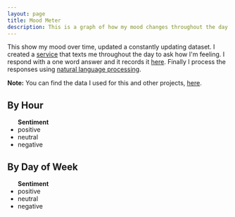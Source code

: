 ```yaml
---
layout: page
title: Mood Meter
description: This is a graph of how my mood changes throughout the day.
---
```


This show my mood over time, updated a constantly updating dataset.
I created a [service](https://github.com/msull92/mood-texter) that texts me throughout the day to ask how I'm feeling.
I respond with a one word answer and it records it [here](https://apps.msull92.com/data/mood/responses).
Finally I process the responses using [natural language processing](https://cloud.google.com/natural-language/).

**Note:** You can find the data I used for this and other projects, [here](/data).

<div id="mood-meter">
  <h2>By Hour</h2>
  <ul id="legend">
    <strong>Sentiment</strong>
    <li class="positive"><span> </span> positive</li>
    <li class="neutral"><span> </span> neutral</li>
    <li class="negative"><span> </span> negative</li>
  </ul>

  <div id="hour-graph"></div>
</div>

<div id="mood-meter">
  <h2>By Day of Week</h2>
  <ul id="legend">
    <strong>Sentiment</strong>
    <li class="positive"><span> </span> positive</li>
    <li class="neutral"><span> </span> neutral</li>
    <li class="negative"><span> </span> negative</li>
  </ul>

  <div id="day-graph"></div>
</div>

<link rel="stylesheet" type="text/css" href="graphs.css">
<script
  src="https://code.jquery.com/jquery-3.2.1.min.js"
  integrity="sha256-hwg4gsxgFZhOsEEamdOYGBf13FyQuiTwlAQgxVSNgt4="
  crossorigin="anonymous"></script>
<script src="https://d3js.org/d3.v3.min.js"></script>
<script src="graphs.js"></script>
<script src="https://cdnjs.cloudflare.com/ajax/libs/moment.js/2.18.1/moment.min.js"></script>
<script src="moment_tz.js"></script>
